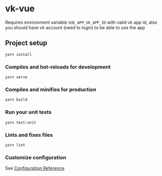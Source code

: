# vk-vue

Requires environment variable `VUE_APP_VK_APP_ID` with valid vk app id, also you should have vk account (need to login) to be able to use the app

## Project setup
```
yarn install
```

### Compiles and hot-reloads for development
```
yarn serve
```

### Compiles and minifies for production
```
yarn build
```

### Run your unit tests
```
yarn test:unit
```

### Lints and fixes files
```
yarn lint
```

### Customize configuration
See [Configuration Reference](https://cli.vuejs.org/config/).
